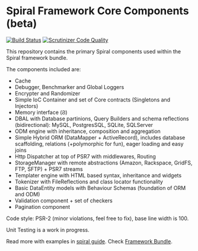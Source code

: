 Spiral Framework Core Components (beta)
================================

[![Build Status](https://travis-ci.org/spiral/components.svg?branch=master)](https://travis-ci.org/spiral/components)
[![Scrutinizer Code Quality](https://scrutinizer-ci.com/g/spiral/components/badges/quality-score.png?b=master)](https://scrutinizer-ci.com/g/spiral/components/?branch=master)

This repository contains the primary Spiral components used within the Spiral framework bundle.

The components included are:
* Cache
* Debugger, Benchmarker and Global Loggers
* Encrypter and Randomizer
* Simple IoC Container and set of Core contracts (Singletons and Injectors)
* Memory interface (&#1000;)
* DBAL with Database partinions, Query Builders and schema reflections (bidirectional): MySQL, PostgresSQL, SQLite, SQLServer
* ODM engine with inheritance, composition and aggregation
* Simple Hybrid ORM (DataMapper + ActiveRecord), includes database scaffolding, relations (+polymorphic for fun), eager loading and easy joins
* Http Dispatcher at top of PSR7 with middlewares, Routing
* StorageManager with remote abstractions (Amazon, Rackspace, GridFS, FTP, SFTP) + PSR7 streams
* Templater engine with HTML based syntax, inheritance and widgets
* Tokenizer with FileReflections and class locator functionality
* Basic DataEntity models with Behaviour Schemas (foundation of ORM and ODM)
* Validation component + set of checkers
* Pagination component

Code style: PSR-2 (minor violations, feel free to fix), base line width is 100.

Unit Testing is a work in progress.

Read more with examples in [spiral guide](https://github.com/spiral/guide). Check [Framework Bundle](https://github.com/spiral/spiral).
